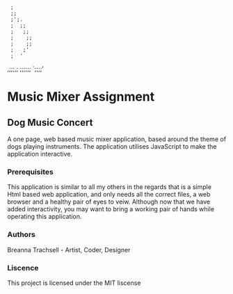      ; 
     ;;
     ;';.
     ;  ;;
     ;   ;;
     ;    ;;
     ;    ;;
     ;   ;'
     ;  ' 
,;;;,; 
;;;;;;
`;;;;'

# Music Mixer Assignment
## Dog Music Concert

A one page, web based music mixer application, based around the theme of dogs playing instruments. The application utilises JavaScript to make the application interactive.

### Prerequisites
This application is similar to all my others in the regards that is a simple Html based web application, and only needs all the correct files, a web browser and a healthy pair of eyes to veiw. Although now that we have added interactivity, you may want to bring a working pair of hands while operating this application.

### Authors
Breanna Trachsell - Artist, Coder, Designer

### Liscence
This project is licensed under the MIT liscense